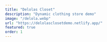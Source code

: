```yaml
---
title: "Delolas Closet"
description: "Dynamic clothing store demo"
image: "/delola.webp"
url: "https://delolasclosetdemo.netlify.app/"
featured: true
order: 1
---
```

